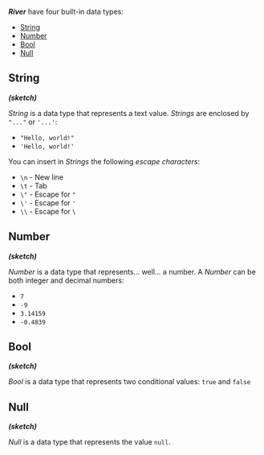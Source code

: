 


***River*** have four built-in data types:

- [String](#string)
- [Number](#number)
- [Bool](#bool)
- [Null](#null)



## String

***(sketch)***


*String* is a data type that represents a text value. *Strings* are enclosed by `"..."` or `'...'`:

- `"Hello, world!"`
- `'Hello, world!'`

You can insert in *Strings* the following *escape characters*:

- `\n` - New line
- `\t` - Tab
- `\"` - Escape for `"`
- `\'` - Escape for `'`
- `\\` - Escape for `\`

## Number

***(sketch)***


*Number* is a data type that represents... well... a number. A *Number* can be both integer and decimal numbers:

- `7`
- `-9`
- `3.14159`
- `-0.4839`

## Bool

***(sketch)***


*Bool* is a data type that represents two conditional values: `true` and `false`

## Null

***(sketch)***


*Null* is a data type that represents the value `null`.